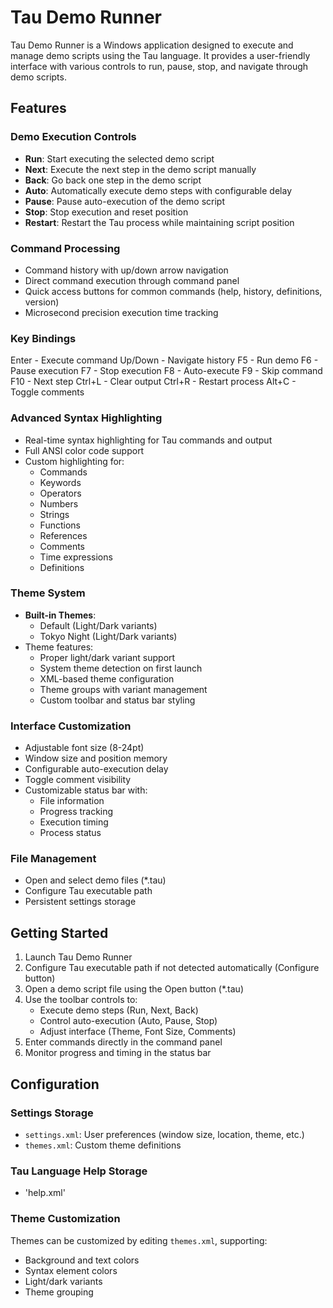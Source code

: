# Tau Demo Runner

Tau Demo Runner is a Windows application designed to execute and manage demo scripts using the Tau language. It provides a user-friendly interface with various controls to run, pause, stop, and navigate through demo scripts.

## Features

### Demo Execution Controls
- **Run**: Start executing the selected demo script
- **Next**: Execute the next step in the demo script manually
- **Back**: Go back one step in the demo script
- **Auto**: Automatically execute demo steps with configurable delay
- **Pause**: Pause auto-execution of the demo script
- **Stop**: Stop execution and reset position
- **Restart**: Restart the Tau process while maintaining script position

### Command Processing
- Command history with up/down arrow navigation
- Direct command execution through command panel
- Quick access buttons for common commands (help, history, definitions, version)
- Microsecond precision execution time tracking

### Key Bindings 
Enter     - Execute command
Up/Down   - Navigate history
F5        - Run demo
F6        - Pause execution
F7        - Stop execution
F8        - Auto-execute
F9        - Skip command
F10       - Next step
Ctrl+L    - Clear output
Ctrl+R    - Restart process
Alt+C     - Toggle comments

### Advanced Syntax Highlighting
- Real-time syntax highlighting for Tau commands and output
- Full ANSI color code support
- Custom highlighting for:
  - Commands
  - Keywords
  - Operators
  - Numbers
  - Strings
  - Functions
  - References
  - Comments
  - Time expressions
  - Definitions

### Theme System
- **Built-in Themes**:
  - Default (Light/Dark variants)
  - Tokyo Night (Light/Dark variants)
- Theme features:
  - Proper light/dark variant support
  - System theme detection on first launch
  - XML-based theme configuration
  - Theme groups with variant management
  - Custom toolbar and status bar styling

### Interface Customization
- Adjustable font size (8-24pt)
- Window size and position memory
- Configurable auto-execution delay
- Toggle comment visibility
- Customizable status bar with:
  - File information
  - Progress tracking
  - Execution timing
  - Process status

### File Management
- Open and select demo files (*.tau)
- Configure Tau executable path
- Persistent settings storage

## Getting Started

1. Launch Tau Demo Runner
2. Configure Tau executable path if not detected automatically (Configure button)
3. Open a demo script file using the Open button (*.tau)
4. Use the toolbar controls to:
   - Execute demo steps (Run, Next, Back)
   - Control auto-execution (Auto, Pause, Stop)
   - Adjust interface (Theme, Font Size, Comments)
5. Enter commands directly in the command panel
6. Monitor progress and timing in the status bar

## Configuration

### Settings Storage
- `settings.xml`: User preferences (window size, location, theme, etc.)
- `themes.xml`: Custom theme definitions

### Tau Language Help Storage
- 'help.xml'

### Theme Customization
Themes can be customized by editing `themes.xml`, supporting:
- Background and text colors
- Syntax element colors
- Light/dark variants
- Theme grouping
